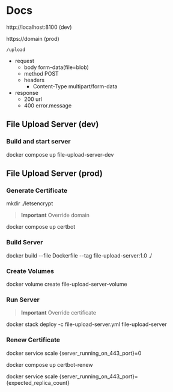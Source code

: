# Docs

http://localhost:8100 (dev)

https://domain (prod)

    /upload

* request
    * body form-data(file=blob)
    * method POST
    * headers
        * Content-Type multipart/form-data
* response
    * 200 url
    * 400 error.message

## File Upload Server (dev)

### Build and start server

docker compose up file-upload-server-dev

## File Upload Server (prod)

### Generate Certificate

mkdir ./letsencrypt

> **Important**
> Override domain

docker compose up certbot

### Build Server

docker build --file Dockerfile --tag file-upload-server:1.0 ./

### Create Volumes

docker volume create file-upload-server-volume

### Run Server

> **Important**
> Override certificate

docker stack deploy -c file-upload-server.yml file-upload-server

### Renew Certificate

docker service scale {server_running_on_443_port}=0

docker compose up certbot-renew

docker service scale {server_running_on_443_port}={expected_replica_count}
